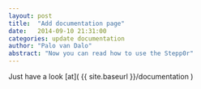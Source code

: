 ```yaml
---
layout: post
title:  "Add documentation page"
date:   2014-09-10 21:31:00
categories: update documentation
author: "Palo van Dalo"
abstract: "Now you can read how to use the Stepp0r"
---
```


Just have a look [at]( {{ site.baseurl }}/documentation )
